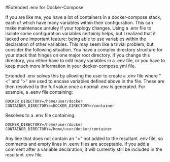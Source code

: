 #Extended .env for Docker-Compose

If you are like me, you have a lot of containers in a docker-compose stack, each of which have many variables within their configuration. This can make maintenace unruley if your toplogy changes. Using a .env file to isolate some configuration variables certainly helps, but I realized that it lacked one important feature: being able to use variables within the declaration of other variables.
This may seem like a trivial problem, but consider the following situation. You have a complex directory structure for your stack that hinges on one major root directory. If you change this directory, you either have to edit many variables in a .env file, or you have to keep much more information in your docker-compose.yml file.

Extended .env solves this by allowing the user to create a .env file where "<" and ">" are used to encase variables defined above in the file. These are then resolved to the full value once a normal .env is generated.
For example, a .eenv file containing:
```
DOCKER_DIRECTORY=/home/user/docker
CONTAINER_DIRECTORY=<DOCKER_DIRECTORY>/container
```
Resolves to a .env file containing:
```
DOCKER_DIRECTORY=/home/user/docker
CONTAINER_DIRECTORY=/home/user/docker/container
```
Any line that does not contain an "=" not added to the resultant .env file, so comments and empty lines in .eenv files are acceptable. If you add a comment after a variable declaration, it will currently still be included in the resultant .env file.
